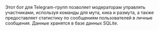 Этот бот для Telegram-групп позволяет модераторам управлять участниками, используя команды для мута, кика и размута, а также предоставляет статистику по сообщениям пользователей в личные сообщения. Данные хранятся в базе данных SQLite.
